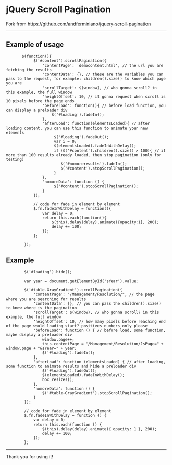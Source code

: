 jQuery Scroll Pagination
====

Fork from https://github.com/andferminiano/jquery-scroll-pagination


***

Example of usage
---

           $(function(){
                $('#content').scrollPagination({
                    'contentPage': 'democontent.html', // the url you are fetching the results
                    'contentData': {}, // these are the variables you can pass to the request, for example: children().size() to know which page you are
                    'scrollTarget': $(window), // who gonna scroll? in this example, the full window
                    'heightOffset': 10, // it gonna request when scroll is 10 pixels before the page ends
                    'beforeLoad': function(){ // before load function, you can display a preloader div
                        $('#loading').fadeIn();
                    },
                    'afterLoad': function(elementsLoaded){ // after loading content, you can use this function to animate your new elements
                         $('#loading').fadeOut();
                         var i = 0;
                         $(elementsLoaded).fadeInWithDelay();
                         if ($('#content').children().size() > 100){ // if more than 100 results already loaded, then stop pagination (only for testing)
                            $('#nomoreresults').fadeIn();
                            $('#content').stopScrollPagination();
                         }
                    },
                    'nomoreData': function () {
                         $('#content').stopScrollPagination();
                    }
                });

                // code for fade in element by element
                $.fn.fadeInWithDelay = function(){
                    var delay = 0;
                    return this.each(function(){
                        $(this).delay(delay).animate({opacity:1}, 200);
                        delay += 100;
                    });
                };

            });



Example
---
            $('#loading').hide();

            var year = document.getElementById('sYear').value;

            $('#table-GrayGradient').scrollPagination({
                'contentPage': "/Management/Resolution/", // the page where you are searching for results
                'contentData': {}, // you can pass the children().size() to know where is the pagination
                'scrollTarget': $(window), // who gonna scroll? in this example, the full window
                'heightOffset': 10, // how many pixels before reaching end of the page would loading start? positives numbers only please
                'beforeLoad': function () { // before load, some function, maybe display a preloader div
                    window.page++;
                    this.contentPage = "/Management/Resolution/?sPage=" + window.page + "&sYear=" + year;
                    $('#loading').fadeIn();
                },
                'afterLoad': function (elementsLoaded) { // after loading, some function to animate results and hide a preloader div
                    $('#loading').fadeOut();
                    $(elementsLoaded).fadeInWithDelay();
                    box_resizes();
                },
                'nomoreData': function () {
                    $('#table-GrayGradient').stopScrollPagination();
                }
            });
            
            // code for fade in element by element
            $.fn.fadeInWithDelay = function () {
                var delay = 0;
                return this.each(function () {
                    $(this).delay(delay).animate({ opacity: 1 }, 200);
                    delay += 100;
                });
            };


***

Thank you for using it!
